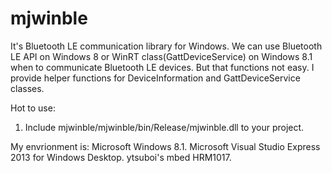 mjwinble
========
It's Bluetooth LE communication library for Windows.
We can use Bluetooth LE API on Windows 8 or WinRT class(GattDeviceService) on Windows 8.1 when to communicate Bluetooth LE devices. But that functions not easy.
I provide helper functions for DeviceInformation and GattDeviceService classes.

Hot to use:
 1. Include mjwinble/mjwinble/bin/Release/mjwinble.dll to your project.


My envrionment is:
 Microsoft Windows 8.1.
 Microsoft Visual Studio Express 2013 for Windows Desktop.
 ytsuboi's mbed HRM1017.
